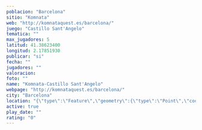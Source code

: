 ```yaml
---
poblacion: "Barcelona"
sitio: "Komnata"
web: "http://komnataquest.es/barcelona/"
juego: "Castillo Sant'Angelo"
tematica: ""
max_jugadores: 5
latitud: 41.38623400
longitud: 2.17851930
publicar: "si"
fecha: ""
jugadores: ""
valoracion: 
foto: ""
name: "Komnata-Castillo Sant'Angelo"
webpage: "http://komnataquest.es/barcelona/"
city: "Barcelona"
location: "{\"type\":\"Feature\",\"geometry\":{\"type\":\"Point\",\"coordinates\":[2.1785193,41.386234]}}"
active: true
play_date: ""
rating: "0"
---
```

